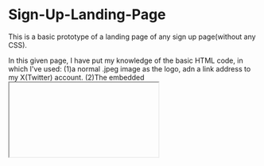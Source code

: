 # Sign-Up-Landing-Page
This is a basic prototype of a landing page of any sign up page(without any CSS).

In this given page, I have put my knowledge of the basic HTML code, in which I've used:
(1)a normal .jpeg image as the logo, adn a link address to my X(Twitter) account.
(2)The embedded <iframe> codes of a YouTube video and a couple of songs from spotify haev also been used.
(3)Radio buttons have been used to demonstrate a prototype of a tabel booking interface for a restaurant:
  *first, for the size of table required(2/4 people).
  *second, for the location of the table at the restaurant.
(4)An input type number used(as a counter) for the number of tables required.
(5)A slider range input for the supposed rating of the restaurant.
(6)Date input for the the supposed date on which the table is needed at the restaurant.
(7)Submit button for fsubmitting the details entered above.
(8)Various input fields such as:
*First Name
*Second Name
*Email of the user
*Password
*Confirmation of the password
(9)A sign up button to complete the prototype of the sign page created.
(10)A dropdown menu for any given choices(here, few football clubs)
